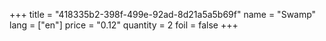 +++
title = "418335b2-398f-499e-92ad-8d21a5a5b69f"
name = "Swamp"
lang = ["en"]
price = "0.12"
quantity = 2
foil = false
+++
